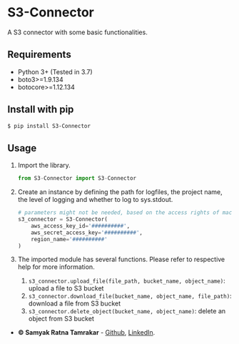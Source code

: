# S3-Connector
A S3 connector with some basic functionalities.

## Requirements

* Python 3+ (Tested in 3.7)
* boto3>=1.9.134
* botocore>=1.12.134


## Install with pip
```bash
$ pip install S3-Connector
```

## Usage
1. Import the library.
    ```python
    from S3-Connector import S3-Connector
    ```
2. Create an instance by defining the path for logfiles, the project name, the level of logging and whether to log to sys.stdout.
    ```python
    # parameters might not be needed, based on the access rights of machine 
    s3_connector = S3-Connector(
        aws_access_key_id='##########',
        aws_secret_access_key='##########',
        region_name='##########'
    )
    ```
3. The imported module has several functions. Please refer to respective help for more information.

    1. ```s3_connector.upload_file(file_path, bucket_name, object_name)```: upload a file to S3 bucket
    1. ```s3_connector.download_file(bucket_name, object_name, file_path)```: download a file from S3 bucket
    1. ```s3_connector.delete_object(bucket_name, object_name)```: delete an object from S3 bucket


* **&copy; Samyak Ratna Tamrakar** - [Github](https://github.com/srtamrakar), [LinkedIn](https://www.linkedin.com/in/srtamrakar/).